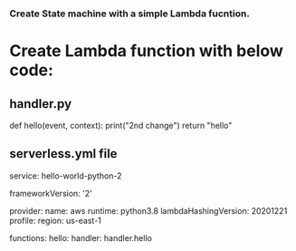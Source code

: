 ### Create State machine with a simple Lambda fucntion.

# Create Lambda function with below code:
## handler.py
def hello(event, context):
    print("2nd change")
    return "hello"

## serverless.yml file
service: hello-world-python-2

frameworkVersion: '2'

provider:
  name: aws
  runtime: python3.8
  lambdaHashingVersion: 20201221
  profile: <profile name here>
  region: us-east-1


functions:
  hello:
    handler: handler.hello

